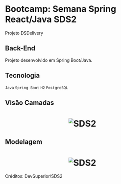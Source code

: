 # Bootcamp: Semana Spring React/Java SDS2

Projeto DSDelivery


## Back-End

Projeto desenvolvido em Spring Boot/Java.


## Tecnologia

`Java` `Spring Boot` `H2` `PostgreSQL`



## Visão Camadas


<h1 align="center">
    <img alt="SDS2" title="#Vision" src="https://github.com/carlosjunior1983/projeto-sds2-spring/blob/main/backend/img/camadas.png"  /><br>
</h1>




## Modelagem 

<h1 align="center">
    <img alt="SDS2" title="#Model" src="https://github.com/carlosjunior1983/projeto-sds2-spring/blob/main/backend/img/modelo-conceitual.png"  /><br>
</h1>




 
 
 


Créditos: DevSuperior/SDS2
